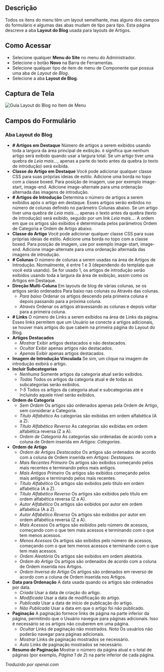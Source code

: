 <!-- Filename: Help6.x:Menu_Item_Blog_Layout / Display title: Layout de Blog do Item de Menu -->

## Descrição

Todos os itens do menu têm um layout semelhante, mas alguns dos campos do formulário e algumas das abas mudam de tipo para tipo. Esta página descreve a aba **Layout do Blog** usada para layouts de Artigos.

## Como Acessar

* Selecione qualquer **Menu do Site** no menu do Administrador.
* Selecione o botão **Novo** na Barra de Ferramentas.
* Selecione qualquer tipo de item de menu de Componente que possua uma aba de *Layout de Blog*.
* Selecione a aba **Layout de Blog**.

## Captura de Tela

![Guia Layout do Blog no Item de Menu](../../../pt/images/menu-items-common/articles-category-blog-blog-layout-tab.png)

## Campos do Formulário

### Aba Layout do Blog

- **\# Artigos em Destaque** Número de artigos a serem exibidos usando toda a largura da área principal de exibição. `0` significa que nenhum artigo será exibido quando usar a largura total. Se um artigo tiver uma quebra de *Leia mais...*, apenas a parte do texto antes da quebra (o texto de introdução) será exibida.
- **Classe do Artigo em Destaque** Você pode adicionar qualquer classe CSS para suas próprias ideias de estilo. Adicione uma borda no topo com a classe boxed. Para posição de imagem, use por exemplo image-start, image-end. Adicione image-alternate para uma ordenação alternada das imagens de introdução.
- **\# Artigos de Introdução** Determina o número de artigos a serem exibidos após o artigo em destaque. Esses artigos serão exibidos no número de colunas definido no parâmetro Colunas abaixo. Se um artigo tiver uma quebra de *Leia mais...*, apenas o texto antes da quebra (texto de introdução) será exibido, seguido por um link *Leia mais...*. A ordem em que os artigos são exibidos é determinada pelos parâmetros Ordem de Categoria e Ordem de Artigo abaixo.
- **Classe do Artigo** Você pode adicionar qualquer classe CSS para suas próprias ideias de estilo. Adicione uma borda no topo com a classe boxed. Para posição de imagem, use por exemplo image-start, image-end. Adicione image-alternate para uma ordenação alternada das imagens de introdução.
- **\# Colunas** O número de colunas a serem usadas na área de Artigos de Introdução. Normalmente, é entre 1 e 3 (dependendo do template que você está usando). Se for usado 1, os artigos de introdução serão exibidos usando toda a largura da área de exibição, assim como os Artigos em Destaque.
- **Direção Multi-Coluna** Em layouts de blog de várias colunas, se os artigos serão ordenados Para baixo nas colunas ou Através das colunas.
  - *Para baixo* Ordenar os artigos descendo pela primeira coluna e depois passando para a próxima coluna.
  - *Através* Ordenar os artigos atravessando as colunas e depois voltar para a primeira coluna.
- **\# Links** O número de Links a serem exibidos na área de Links da página. Esses links permitem que um Usuário se conecte a artigos adicionais, se houver mais artigos do que cabem na primeira página do Layout do Blog.
- **Artigos Destacados**
  - *Mostrar* Exibir artigos destacados e não destacados.
  - *Ocultar* Exibir apenas artigos não destacados.
  - *Apenas* Exibir apenas artigos destacados.
- **Imagem de Introdução Vinculada** Se sim, um clique na imagem de introdução exibirá o artigo.
- **Incluir Subcategorias**
  - *Nenhuma* Somente artigos da categoria atual serão exibidos.
  - *Todas* Todos os artigos da categoria atual e de todas as subcategorias serão exibidos.
  - *1-5* Todos os artigos da categoria atual e subcategorias até e incluindo aquele nível serão exibidos.
- **Ordem de Categoria**
  - *Sem Ordem* Os artigos são ordenados apenas pela Ordem de Artigo, sem considerar a Categoria.
  - *Título Alfabético* As categorias são exibidas em ordem alfabética (A a Z).
  - *Título Alfabético Reverso* As categorias são exibidas em ordem alfabética reversa (Z a A).
  - *Ordem de Categoria* As categorias são ordenadas de acordo com a coluna de Ordem inserida em *Artigos: Categorias*.
- **Ordem de Artigo**
  - *Ordem de Artigos Destacados* Os artigos são ordenados de acordo com a coluna de Ordem inserida em *Artigos: Destaques*.
  - *Mais Recentes Primeiro* Os artigos são exibidos começando pelos mais recentes e terminando pelos mais antigos.
  - *Mais Antigos Primeiro* Os artigos são exibidos começando pelos mais antigos e terminando pelos mais recentes.
  - *Título Alfabético* Os artigos são exibidos pelo título em ordem alfabética (A a Z).
  - *Título Alfabético Reverso* Os artigos são exibidos pelo título em ordem alfabética reversa (Z a A).
  - *Autor Alfabético* Os artigos são exibidos por autor em ordem alfabética (A a Z).
  - *Autor Alfabético Reverso* Os artigos são exibidos por autor em ordem alfabética reversa (Z a A).
  - *Mais Acessos* Os artigos são exibidos pelo número de acessos, começando com o que tem mais acessos e terminando com o que tem menos acessos.
  - *Menos Acessos* Os artigos são exibidos pelo número de acessos, começando com o que tem menos acessos e terminando com o que tem mais acessos.
  - *Ordem Aleatória* Os artigos são exibidos em ordem aleatória.
  - *Ordem do Artigo* Os artigos são ordenados de acordo com a coluna de Ordem inserida nos Artigos.
  - *Ordem Inversa do Artigo* Os artigos são ordenados em reverso de acordo com a coluna de Ordem inserida nos Artigos.
- **Data para Ordenação** A data usada quando os artigos são ordenados por data.
  - *Criada* Usar a data de criação do artigo.
  - *Modificada* Usar a data de modificação do artigo.
  - *Publicada* Usar a data de início de publicação do artigo.
  - *Não Publicada* Usar a data em que o artigo foi não publicado.
- **Paginação** A paginação fornece links de página na parte inferior da página, permitindo que o Usuário navegue para páginas adicionais. Isso é necessário se os artigos não couberem em uma página.
  - *Ocultar* Links de paginação não mostrados. *Nota* Os usuários não poderão navegar para páginas adicionais.
  - *Mostrar* Links de paginação mostrados se necessário.
  - *Auto* Links de paginação mostrados se necessário.
- **Resumo de Paginação** Mostrar o número da página atual e o total de páginas (por exemplo, *Página 1 de 2*) na parte inferior de cada página.

*Traduzido por openai.com*

